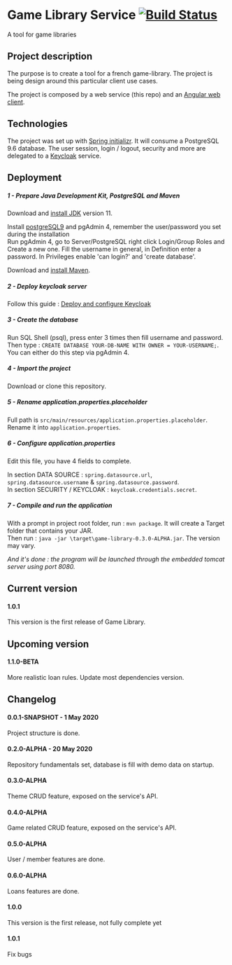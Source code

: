 # Game Library Service [![Build Status](https://travis-ci.org/xxjokerx/game-library-service.svg?branch=master)](https://travis-ci.org/xxjokerx/game-library-service)

A tool for game libraries

## Project description

The purpose is to create a tool for a french game-library. The project is being design around this particular client
use cases.

The project is composed by a web service (this repo) and an [Angular web client](https://github.com/xxjokerx/game-library-webapp).


## Technologies

The project was set up with [Spring initializr](https://start.spring.io/).
It will consume a PostgreSQL 9.6 database.
The user session, login / logout, security and more are delegated to a [Keycloak](https://www.keycloak.org/) service.



## Deployment

##### 1 - Prepare Java Development Kit, PostgreSQL and Maven
Download and [install JDK](https://adoptopenjdk.net/) version 11. 

Install [postgreSQL9](https://www.postgresql.org/download/) and pgAdmin 4, remember the user/password you set during the installation\
Run pgAdmin 4, go to Server/PostgreSQL right click Login/Group Roles and Create a new one.
Fill the username in general, in Definition enter a password. In Privileges enable 'can login?' and 'create database'.

Download and [install Maven](https://maven.apache.org/install.html).

##### 2 - Deploy keycloak server
Follow this guide : [Deploy and configure Keycloak](./KEYCLAOK.md)

##### 3 - Create the database
Run SQL Shell (psql), press enter 3 times then fill username and password. Then type : `CREATE DATABASE YOUR-DB-NAME WITH OWNER = YOUR-USERNAME;`.  
You can either do this step via pgAdmin 4.

##### 4 - Import the project
Download or clone this repository.

##### 5 - Rename application.properties.placeholder
Full path is `src/main/resources/application.properties.placeholder`.  
Rename it into `application.properties`.

##### 6 - Configure application.properties
Edit this file, you have 4 fields to complete.  

In section DATA SOURCE : `spring.datasource.url`, `spring.datasource.username` & `spring.datasource.password`.  
In section SECURITY / KEYCLOAK : `keycloak.credentials.secret`.

##### 7 - Compile and run the application

With a prompt in project root folder, run : `mvn package`. It will create a Target folder that contains your JAR.  
Then run : `java -jar \target\game-library-0.3.0-ALPHA.jar`. The version may vary.

*And it's done : the program will be launched through the embedded tomcat server using port 8080.*

## Current version

#### 1.0.1

This version is the first release of Game Library.

## Upcoming version

#### 1.1.0-BETA

More realistic loan rules. Update most dependencies version.

## Changelog

#### 0.0.1-SNAPSHOT - 1 May 2020

Project structure is done.

#### 0.2.0-ALPHA - 20 May 2020

Repository fundamentals set, database is fill with demo data on startup.

#### 0.3.0-ALPHA

Theme CRUD feature, exposed on the service's API.

#### 0.4.0-ALPHA

Game related CRUD feature, exposed on the service's API.

#### 0.5.0-ALPHA

User / member features are done.

#### 0.6.0-ALPHA

Loans features are done.

#### 1.0.0

This version is the first release, not fully complete yet

#### 1.0.1

Fix bugs